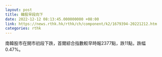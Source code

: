 ```yaml
---
layout: post
title: 韓股早段向下
date: 2022-12-12 08:13:45.000000000 +08:00
link: https://news.rthk.hk/rthk/ch/component/k2/1679394-20221212.htm
categories: rthk
---
```


南韓股市在開市初段下跌，首爾綜合指數較早時報2377點，跌11點，跌幅0.47%。
